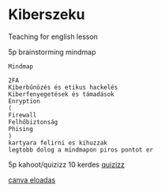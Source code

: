 # Kiberszeku
Teaching for english lesson

5p brainstorming mindmap
    
    Mindmap
    
    2FA
    Kiberbűnözés és etikus hackelés
    Kiberfenyegetések és támadások
    Enryption
    (
    Firewall
    Felhőbiztonság
    Phising
    )
    kartyara felirni es kihuzzak
    legtobb dolog a mindmapon piros pontot er




5p kahoot/quizizz
    10 kerdes
    [quizizz](https://quizizz.com/admin/quiz/6788c7b5aa991de4b48a1925?searchLocale=)
    

  

[canva eloadas](https://www.canva.com/design/DAGcQjaJ7lw/0eK5WiM-4qqXGG-sa4-Wfw/edit?utm_content=DAGcQjaJ7lw&utm_campaign=designshare&utm_medium=link2&utm_source=sharebutton)
